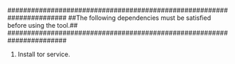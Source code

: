#######################################################################
##The following dependencies must be satisfied before using the tool.##
#######################################################################

1. Install tor service.